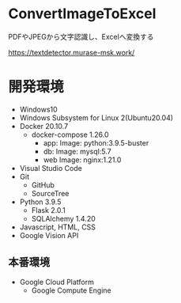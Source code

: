 # ConvertImageToExcel

PDFやJPEGから文字認識し、Excelへ変換する

https://textdetector.murase-msk.work/

# 開発環境

- Windows10
- Windows Subsystem for Linux 2(Ubuntu20.04)
- Docker 20.10.7
  - docker-compose 1.26.0
    - app: Image: python:3.9.5-buster
    - db: Image: mysql:5.7
    - web Image: nginx:1.21.0
- Visual Studio Code
- Git
  - GitHub
  - SourceTree
- Python 3.9.5
  - Flask 2.0.1
  - SQLAlchemy 1.4.20
- Javascript, HTML, CSS
- Google Vision API

## 本番環境

- Google Cloud Platform
  - Google Compute Engine
